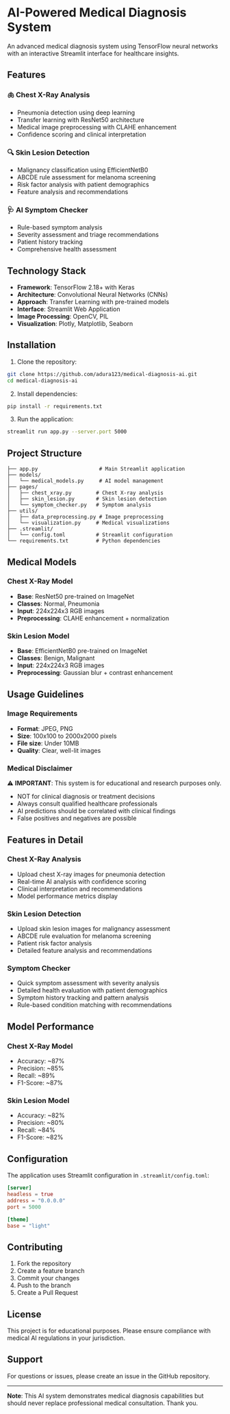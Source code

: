 # AI-Powered Medical Diagnosis System

An advanced medical diagnosis system using TensorFlow neural networks with an interactive Streamlit interface for healthcare insights.

## Features

### 🫁 Chest X-Ray Analysis
- Pneumonia detection using deep learning
- Transfer learning with ResNet50 architecture
- Medical image preprocessing with CLAHE enhancement
- Confidence scoring and clinical interpretation

### 🔍 Skin Lesion Detection
- Malignancy classification using EfficientNetB0
- ABCDE rule assessment for melanoma screening
- Risk factor analysis with patient demographics
- Feature analysis and recommendations

### 🩺 AI Symptom Checker
- Rule-based symptom analysis
- Severity assessment and triage recommendations
- Patient history tracking
- Comprehensive health assessment

## Technology Stack

- **Framework**: TensorFlow 2.18+ with Keras
- **Architecture**: Convolutional Neural Networks (CNNs)
- **Approach**: Transfer Learning with pre-trained models
- **Interface**: Streamlit Web Application
- **Image Processing**: OpenCV, PIL
- **Visualization**: Plotly, Matplotlib, Seaborn

## Installation

1. Clone the repository:
```bash
git clone https://github.com/adura123/medical-diagnosis-ai.git
cd medical-diagnosis-ai
```

2. Install dependencies:
```bash
pip install -r requirements.txt
```

3. Run the application:
```bash
streamlit run app.py --server.port 5000
```

## Project Structure

```
├── app.py                    # Main Streamlit application
├── models/
│   └── medical_models.py     # AI model management
├── pages/
│   ├── chest_xray.py        # Chest X-ray analysis
│   ├── skin_lesion.py       # Skin lesion detection
│   └── symptom_checker.py   # Symptom analysis
├── utils/
│   ├── data_preprocessing.py # Image preprocessing
│   └── visualization.py     # Medical visualizations
├── .streamlit/
│   └── config.toml          # Streamlit configuration
└── requirements.txt         # Python dependencies
```

## Medical Models

### Chest X-Ray Model
- **Base**: ResNet50 pre-trained on ImageNet
- **Classes**: Normal, Pneumonia
- **Input**: 224x224x3 RGB images
- **Preprocessing**: CLAHE enhancement + normalization

### Skin Lesion Model
- **Base**: EfficientNetB0 pre-trained on ImageNet
- **Classes**: Benign, Malignant
- **Input**: 224x224x3 RGB images
- **Preprocessing**: Gaussian blur + contrast enhancement

## Usage Guidelines

### Image Requirements
- **Format**: JPEG, PNG
- **Size**: 100x100 to 2000x2000 pixels
- **File size**: Under 10MB
- **Quality**: Clear, well-lit images

### Medical Disclaimer

⚠️ **IMPORTANT**: This system is for educational and research purposes only.

- NOT for clinical diagnosis or treatment decisions
- Always consult qualified healthcare professionals
- AI predictions should be correlated with clinical findings
- False positives and negatives are possible

## Features in Detail

### Chest X-Ray Analysis
- Upload chest X-ray images for pneumonia detection
- Real-time AI analysis with confidence scoring
- Clinical interpretation and recommendations
- Model performance metrics display

### Skin Lesion Detection
- Upload skin lesion images for malignancy assessment
- ABCDE rule evaluation for melanoma screening
- Patient risk factor analysis
- Detailed feature analysis and recommendations

### Symptom Checker
- Quick symptom assessment with severity analysis
- Detailed health evaluation with patient demographics
- Symptom history tracking and pattern analysis
- Rule-based condition matching with recommendations

## Model Performance

### Chest X-Ray Model
- Accuracy: ~87%
- Precision: ~85%
- Recall: ~89%
- F1-Score: ~87%

### Skin Lesion Model
- Accuracy: ~82%
- Precision: ~80%
- Recall: ~84%
- F1-Score: ~82%

## Configuration

The application uses Streamlit configuration in `.streamlit/config.toml`:

```toml
[server]
headless = true
address = "0.0.0.0"
port = 5000

[theme]
base = "light"
```

## Contributing

1. Fork the repository
2. Create a feature branch
3. Commit your changes
4. Push to the branch
5. Create a Pull Request

## License

This project is for educational purposes. Please ensure compliance with medical AI regulations in your jurisdiction.

## Support

For questions or issues, please create an issue in the GitHub repository.

---

**Note**: This AI system demonstrates medical diagnosis capabilities but should never replace professional medical consultation. Thank you.
